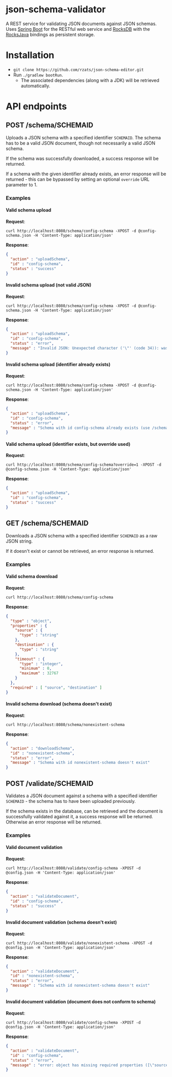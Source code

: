 json-schema-validator
================

A REST service for validating JSON documents against JSON schemas. Uses [Spring Boot](https://projects.spring.io/spring-boot/) for the RESTful web service and [RocksDB](https://github.com/facebook/rocksdb) with the [RocksJava](https://github.com/facebook/rocksdb/wiki/RocksJava-Basics) bindings as persistent storage.

# Installation

- `git clone https://github.com/rzats/json-schema-editor.git`
- Run `./gradlew bootRun`. 
  - The associated dependencies (along with a JDK) will be retrieved automatically.

# API endpoints

## POST /schema/SCHEMAID

Uploads a JSON schema with a specified identifier `SCHEMAID`. The schema has to be a valid JSON document, though not necessarily a valid JSON schema. 

If the schema was successfully downloaded, a success response will be returned.

If a schema with the given identifier already exists, an error response will be returned - this can be bypassed by setting an optional `override` URL parameter to 1.

### Examples

#### Valid schema upload

**Request**:

`curl http://localhost:8080/schema/config-schema -XPOST -d @config-schema.json -H 'Content-Type: application/json'`

**Response**:

```json
{
  "action" : "uploadSchema",
  "id" : "config-schema",
  "status" : "success"
}
```

#### Invalid schema upload (not valid JSON)

**Request**:

`curl http://localhost:8080/schema/config-schema -XPOST -d @config-schema.json -H 'Content-Type: application/json'`

**Response**:

```json
{
  "action" : "uploadSchema",
  "id" : "config-schema",
  "status" : "error",
  "message" : "Invalid JSON: Unexpected character ('\"' (code 34)): was expecting a colon to separate field name and value {...}"
}
```

#### Invalid schema upload (identifier already exists)

**Request**:

`curl http://localhost:8080/schema/config-schema -XPOST -d @config-schema.json -H 'Content-Type: application/json'`

**Response**:

```json
{
  "action" : "uploadSchema",
  "id" : "config-schema",
  "status" : "error",
  "message" : "Schema with id config-schema already exists (use /schema/SCHEMAID?override=1 to overwrite)"
}
```

#### Valid schema upload (identifier exists, but override used)

**Request**:

`curl http://localhost:8080/schema/config-schema?override=1 -XPOST -d @config-schema.json -H 'Content-Type: application/json'`

**Response**:

```json
{
  "action" : "uploadSchema",
  "id" : "config-schema",
  "status" : "success"
}
```

## GET /schema/SCHEMAID

Downloads a JSON schema with a specified identifier `SCHEMAID` as a raw JSON string.

If it doesn't exist or cannot be retrieved, an error response is returned.

### Examples

#### Valid schema download

**Request**:

`curl http://localhost:8080/schema/config-schema`

**Response**:

```json
{
  "type" : "object",
  "properties" : {
    "source" : {
      "type" : "string"
    },
    "destination" : {
      "type" : "string"
    },
    "timeout" : {
      "type" : "integer",
      "minimum" : 0,
      "maximum" : 32767
    }
  },
  "required" : [ "source", "destination" ]
}
```

#### Invalid schema download (schema doesn't exist)

**Request**:

`curl http://localhost:8080/schema/nonexistent-schema`

**Response**:

```json
{
  "action" : "downloadSchema",
  "id" : "nonexistent-schema",
  "status" : "error",
  "message" : "Schema with id nonexistent-schema doesn't exist"
}
```


## POST /validate/SCHEMAID

Validates a JSON document against a schema with a specified identifier `SCHEMAID` - the schema has to have been uploaded previously.

If the schema exists in the database, can be retrieved and the document is successfully validated against it, a success response will be returned. Otherwise an error response will be returned.

### Examples

#### Valid document validation

**Request**:

`curl http://localhost:8080/validate/config-schema -XPOST -d @config.json -H 'Content-Type: application/json'`

**Response**:

```json
{
  "action" : "validateDocument",
  "id" : "config-schema",
  "status" : "success"
}
```

#### Invalid document validation (schema doesn't exist)

**Request**:

`curl http://localhost:8080/validate/nonexistent-schema -XPOST -d @config.json -H 'Content-Type: application/json'`

**Response**:

```json
{
  "action" : "validateDocument",
  "id" : "nonexistent-schema",
  "status" : "error",
  "message" : "Schema with id nonexistent-schema doesn't exist"
}
```

#### Invalid document validation (document does not conform to schema)

**Request**:

`curl http://localhost:8080/validate/config-schema -XPOST -d @config.json -H 'Content-Type: application/json'`

**Response**:

```json
{
  "action" : "validateDocument",
  "id" : "config-schema",
  "status" : "error",
  "message" : "error: object has missing required properties ([\"source\"])\n    level: \"error\"\n    schema: {...}"
}
```
